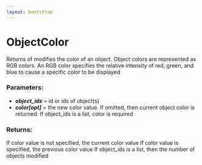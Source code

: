 ```yaml
---
layout: bootstrap
---
```


# ObjectColor

Returns of modifies the color of an object. Object colors are represented
        as RGB colors. An RGB color specifies the relative intensity of red, green,
        and blue to cause a specific color to be displayed
        

### Parameters:

- ***object_ids*** = id or ids of object(s)
- ***color[opt]*** = the new color value. If omitted, then current object
    color is returned. If object_ids is a list, color is required
        

### Returns:


If color value is not specified, the current color value
If color value is specified, the previous color value
If object_ids is a list, then the number of objects modified
        
